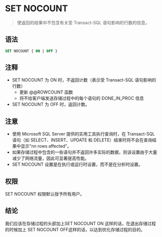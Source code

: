 # SET NOCOUNT

> 使返回的结果中不包含有关受 Transact-SQL 语句影响的行数的信息。

## 语法

``` sql 
SET NOCOUNT { ON | OFF }
```

## 注释

+ SET NOCOUNT 为 ON 时，不返回计数（表示受 Transact-SQL 语句影响的行数）
  - 更新 @@ROWCOUNT 函数
  - 将不给客户端发送存储过程中的每个语句的 DONE_IN_PROC 信息
+ SET NOCOUNT 为 OFF 时，返回计数。

## 注意

+ 使用 Microsoft SQL Server 提供的实用工具执行查询时，在 Transact-SQL 语句（如 SELECT、INSERT、UPDATE 和 DELETE）结束时将不会在查询结果中显示"nn rows affected"。
+ 如果存储过程中包含的一些语句并不返回许多实际的数据，则该设置由于大量减少了网络流量，因此可显著提高性能。
+ SET NOCOUNT 设置是在执行或运行时设置，而不是在分析时设置。

## 权限

SET NOCOUNT 权限默认授予所有用户。

## 结论

我们应该在存储过程的头部加上SET NOCOUNT ON 这样的话，在退出存储过程的时候加上 SET NOCOUNT OFF这样的话，以达到优化存储过程的目的。